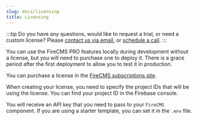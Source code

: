 ```yaml
---
slug: docs/licensing
title: Licensing
---
```


:::tip
Do you have any questions, would like to request a trial, or need a custom license?
Please [contact us via email](mailto:hello@firecms.co),
or [schedule a call](https://calendar.google.com/calendar/u/0/appointments/schedules/AcZssZ0INW8ihjQ90S4gkdo8_rbL_Zx7gagZShLIpHyW43zDXkQDPole6a1coo1sT2O6Gl05X8lxFDlp?gv=true).
:::

You can use the FireCMS PRO features locally during development without a license, but you will need to
purchase one to deploy it. There is a grace period after the first deployment
to allow you to test it in production.

You can purchase a license in the [FireCMS subscriptions site](https://app.firecms.co/subscriptions).

When creating your license, you need to specify the project IDs that will be
using the license. You can find your project ID in the Firebase console.

You will receive an API key that you need to pass to your `FireCMS` component.
If you are using a starter template, you can set it in the `.env` file.


